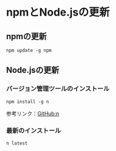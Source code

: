 # npmとNode.jsの更新

## npmの更新

```text
npm update -g npm
```

## Node.jsの更新

### バージョン管理ツールのインストール

```text
npm install -g n
```

参考リンク：[GitHub:n](https://github.com/tj/n)

### 最新のインストール

```text
n latest
```

